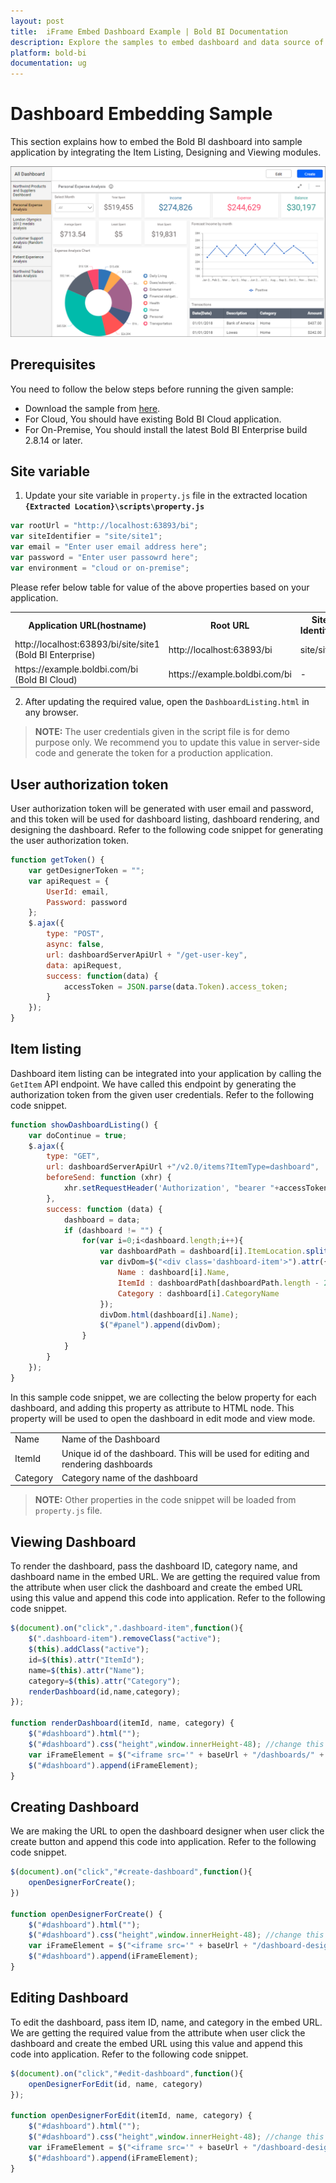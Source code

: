 ```yaml
---
layout: post
title:  iFrame Embed Dashboard Example | Bold BI Documentation
description: Explore the samples to embed dashboard and data source of Bold BI application as individual modules like designer, listing and viewer.
platform: bold-bi
documentation: ug
---
```


# Dashboard Embedding Sample
This section explains how to embed the Bold BI dashboard into sample application by integrating the Item Listing, Designing and Viewing modules.  

![DashboardListingSample](/static/assets/embedded/iFrame-based/images/dashboard-sample.png)

## Prerequisites
You need to follow the below steps before running the given sample:   
*	Download the sample from [here](https://redirect.boldbi.com/?id=6002).
*   For Cloud, You should have existing Bold BI Cloud application.  
*	For On-Premise, You should install the latest Bold BI Enterprise build 2.8.14 or later.  

## Site variable
1. Update your site variable in `property.js` file in the extracted location **`{Extracted Location}\scripts\property.js`**  
```js  
var rootUrl = "http://localhost:63893/bi";
var siteIdentifier = "site/site1";
var email = "Enter user email address here";
var password = "Enter user passowrd here";  
var environment = "cloud or on-premise";  
```  
Please refer below table for value of the above properties based on your application.   
<meta charset="utf-8"/>
<table>
  <tbody>
  <tr>
  <th>Application URL(hostname)</th> 
  <th>Root URL</th>
  <th>Site Identifier</th>
  <th>Email</th>
  <th>Password</th>
  <th>Environment</th>   
  </tr>
  <tr>       
        <td align="left">http://localhost:63893/bi/site/site1 (Bold BI Enterprise)</td>
        <td align="left">http://localhost:63893/bi</td>
        <td align="left">site/site1</td>
        <td align="left">user email</td>
        <td align="left">user password</td>
        <td align="left">on-premise</td>
  </tr>
  <tr>       
        <td align="left">https://example.boldbi.com/bi
(Bold BI Cloud)</td>
        <td align="left">https://example.boldbi.com/bi</td>
        <td align="left">-</td>
        <td align="left">user email</td>
        <td align="left">user password</td>
        <td align="left">cloud</td>
  </tr>
  </tbody>
</table>  

2. After updating the required value, open the `DashboardListing.html` in any browser.  

> **NOTE:**  The user credentials given in the script file is for demo purpose only. We recommend you to update this value in server-side code and generate the token for a production application.  

## User authorization token
User authorization token will be generated with user email and password, and this token will be used for dashboard listing, dashboard rendering, and designing the dashboard. Refer to the following code snippet for generating the user authorization token.  
```js  
function getToken() {
    var getDesignerToken = "";
    var apiRequest = {
        UserId: email,
        Password: password
    };
    $.ajax({
        type: "POST",
        async: false,
        url: dashboardServerApiUrl + "/get-user-key",
        data: apiRequest,
        success: function(data) {
            accessToken = JSON.parse(data.Token).access_token;
        }
    });
}
```  

## Item listing
Dashboard item listing can be integrated into your application by calling the `GetItem` API endpoint. We have called this endpoint by generating the authorization token from the given user credentials. Refer to the following code snippet.  
```js  
function showDashboardListing() {
	var doContinue = true;
	$.ajax({
		type: "GET",
		url: dashboardServerApiUrl +"/v2.0/items?ItemType=dashboard",
		beforeSend: function (xhr) {
			xhr.setRequestHeader('Authorization', "bearer "+accessToken)
		},
		success: function (data) {
			dashboard = data;
			if (dashboard != "") {  
                for(var i=0;i<dashboard.length;i++){
				    var dashboardPath = dashboard[i].ItemLocation.split("\\");	
                    var divDom=$("<div class='dashboard-item'>").attr({
                        Name : dashboard[i].Name,
                        ItemId : dashboardPath[dashboardPath.length - 2],
						Category : dashboard[i].CategoryName
                    });
                    divDom.html(dashboard[i].Name);
                    $("#panel").append(divDom);            
                }
            }
        }
    });
}
```  

In this sample code snippet, we are collecting the below property for each dashboard, and adding this property as attribute to HTML node. This property will be used to open the dashboard in edit mode and view mode.   
<table>
  <tbody>
    <tr>
        <td align="left">Name</td>
        <td align="left">Name of the Dashboard</td>
    </tr>
    <tr>
        <td align="left">ItemId</td>
        <td align="left">Unique id of the dashboard. This will be used for editing and rendering dashboards</td>
    </tr>
    <tr>
        <td align="left">Category</td>
        <td align="left">Category name of the dashboard</td>
    </tr>
  </tbody>
</table>

> **NOTE:**  Other properties in the code snippet will be loaded from `property.js` file.

##  Viewing Dashboard
To render the dashboard, pass the dashboard ID, category name, and  dashboard name in the embed URL. We are getting the required value from the attribute when user click the dashboard and create the embed URL using this value and append this code into application. Refer to the following code snippet.  
```js  
$(document).on("click",".dashboard-item",function(){
    $(".dashboard-item").removeClass("active");
    $(this).addClass("active");
    id=$(this).attr("ItemId");
    name=$(this).attr("Name");
	category=$(this).attr("Category");
    renderDashboard(id,name,category);
});

function renderDashboard(itemId, name, category) {
    $("#dashboard").html("");
    $("#dashboard").css("height",window.innerHeight-48); //change this value to dynamically set the height of the dashboard rendernig dom
	var iFrameElement = $("<iframe src='" + baseUrl + "/dashboards/" + itemId + "/" + category + "/" + name + "?isembed=true' id='dashboard-frame' width='100%' height='100%' allowfullscreen frameborder='0'></iframe>");					
	$("#dashboard").append(iFrameElement);       
} 
```  

##  Creating Dashboard
We are making the URL to open the dashboard designer when user click the create button and append this code into application. Refer to the following code snippet. 
```js  
$(document).on("click","#create-dashboard",function(){
    openDesignerForCreate();
})

function openDesignerForCreate() {
    $("#dashboard").html("");
    $("#dashboard").css("height",window.innerHeight-48); //change this value to dynamically set the height of the dashboard rendernig dom
	var iFrameElement = $("<iframe src='" + baseUrl + "/dashboard-designer?isembed=true' id='dashboard-frame' width='100%' height='100%' allowfullscreen frameborder='0'></iframe>");					
	$("#dashboard").append(iFrameElement);
} 
```  

##  Editing Dashboard
To edit the dashboard, pass item ID, name, and category in the embed URL. We are getting the required value from the attribute when user click the dashboard and create the embed URL using this value and append this code into application. Refer to the following code snippet.  
```js  
$(document).on("click","#edit-dashboard",function(){  
    openDesignerForEdit(id, name, category)
});

function openDesignerForEdit(itemId, name, category) {
    $("#dashboard").html("");
    $("#dashboard").css("height",window.innerHeight-48); //change this value to dynamically set the height of the dashboard rendernig dom
	var iFrameElement = $("<iframe src='" + baseUrl + "/dashboard-designer/" + itemId + "/" + category + "/" + name + "?isembed=true' id='dashboard-frame' width='100%' height='100%' allowfullscreen frameborder='0'></iframe>");					
	$("#dashboard").append(iFrameElement);
}
```  
